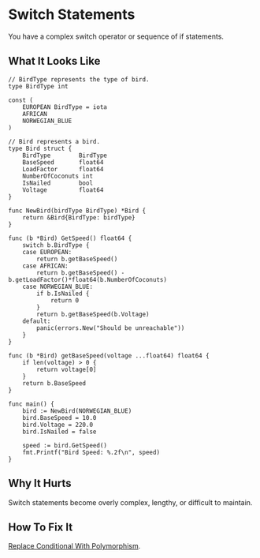 # Switch Statements

You have a complex switch operator or sequence of if statements.

## What It Looks Like


```
// BirdType represents the type of bird.
type BirdType int

const (
	EUROPEAN BirdType = iota
	AFRICAN
	NORWEGIAN_BLUE
)

// Bird represents a bird.
type Bird struct {
	BirdType        BirdType
	BaseSpeed       float64
	LoadFactor      float64
	NumberOfCoconuts int
	IsNailed        bool
	Voltage         float64
}

func NewBird(birdType BirdType) *Bird {
	return &Bird{BirdType: birdType}
}

func (b *Bird) GetSpeed() float64 {
	switch b.BirdType {
	case EUROPEAN:
		return b.getBaseSpeed()
	case AFRICAN:
		return b.getBaseSpeed() - b.getLoadFactor()*float64(b.NumberOfCoconuts)
	case NORWEGIAN_BLUE:
		if b.IsNailed {
			return 0
		}
		return b.getBaseSpeed(b.Voltage)
	default:
		panic(errors.New("Should be unreachable"))
	}
}

func (b *Bird) getBaseSpeed(voltage ...float64) float64 {
	if len(voltage) > 0 {
		return voltage[0]
	}
	return b.BaseSpeed
}

func main() {
	bird := NewBird(NORWEGIAN_BLUE)
	bird.BaseSpeed = 10.0
	bird.Voltage = 220.0
	bird.IsNailed = false

	speed := bird.GetSpeed()
	fmt.Printf("Bird Speed: %.2f\n", speed)
}
```

## Why It Hurts

Switch statements become overly complex, lengthy, or difficult to maintain.

## How To Fix It

[Replace Conditional With Polymorphism](.../refactorings/replace-conditional-with-polymorphism.md).

